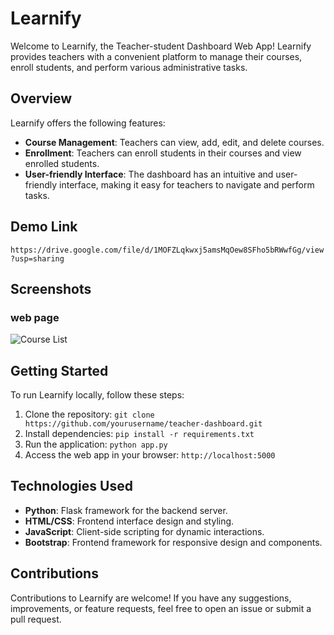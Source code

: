 # Learnify

Welcome to Learnify, the Teacher-student Dashboard Web App! Learnify provides teachers with a convenient platform to manage their courses, enroll students, and perform various administrative tasks.

## Overview

Learnify offers the following features:

- **Course Management**: Teachers can view, add, edit, and delete courses.
- **Enrollment**: Teachers can enroll students in their courses and view enrolled students.
- **User-friendly Interface**: The dashboard has an intuitive and user-friendly interface, making it easy for teachers to navigate and perform tasks.

## Demo Link

```https://drive.google.com/file/d/1MOFZLqkwxj5amsMqOew8SFho5bRWwfGg/view?usp=sharing```

## Screenshots

### web page
![Course List](./Images/web_page.png)

## Getting Started

To run Learnify locally, follow these steps:

1. Clone the repository: `git clone https://github.com/yourusername/teacher-dashboard.git`
2. Install dependencies: `pip install -r requirements.txt`
3. Run the application: `python app.py`
4. Access the web app in your browser: `http://localhost:5000`

## Technologies Used

- **Python**: Flask framework for the backend server.
- **HTML/CSS**: Frontend interface design and styling.
- **JavaScript**: Client-side scripting for dynamic interactions.
- **Bootstrap**: Frontend framework for responsive design and components.

## Contributions

Contributions to Learnify are welcome! If you have any suggestions, improvements, or feature requests, feel free to open an issue or submit a pull request.
